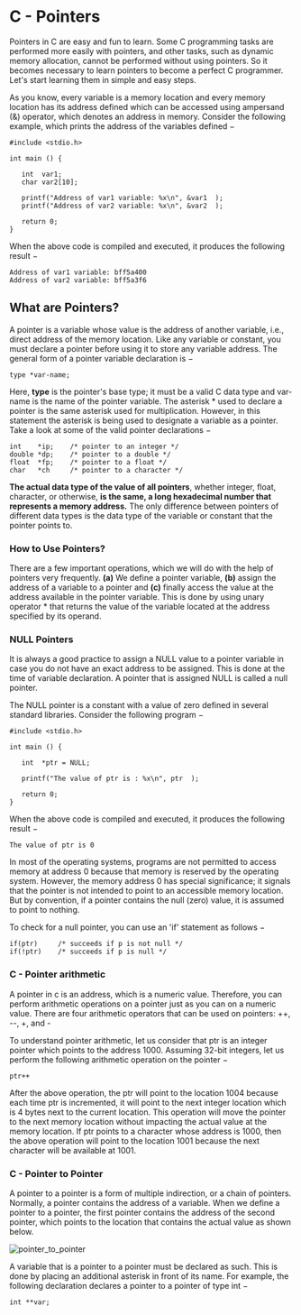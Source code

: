 # C - Pointers

Pointers in C are easy and fun to learn. Some C programming tasks are performed more easily with pointers, and other tasks, such as dynamic memory allocation, cannot be performed without using pointers. So it becomes necessary to learn pointers to become a perfect C programmer. Let's start learning them in simple and easy steps.

As you know, every variable is a memory location and every memory location has its address defined which can be accessed using ampersand (&) operator, which denotes an address in memory. Consider the following example, which prints the address of the variables defined −

````
#include <stdio.h>

int main () {

   int  var1;
   char var2[10];

   printf("Address of var1 variable: %x\n", &var1  );
   printf("Address of var2 variable: %x\n", &var2  );

   return 0;
}
````

When the above code is compiled and executed, it produces the following result −

````
Address of var1 variable: bff5a400
Address of var2 variable: bff5a3f6
````


## What are Pointers?
A pointer is a variable whose value is the address of another variable, i.e., direct address of the memory location. Like any variable or constant, you must declare a pointer before using it to store any variable address. The general form of a pointer variable declaration is −

````
type *var-name;
````

Here, **type** is the pointer's base type; it must be a valid C data type and var-name is the name of the pointer variable. The asterisk * used to declare a pointer is the same asterisk used for multiplication. However, in this statement the asterisk is being used to designate a variable as a pointer. Take a look at some of the valid pointer declarations −

````
int    *ip;    /* pointer to an integer */
double *dp;    /* pointer to a double */
float  *fp;    /* pointer to a float */
char   *ch     /* pointer to a character */
````


**The actual data type of the value of all pointers**, whether integer, float, character, or otherwise, **is the same, a long hexadecimal number that represents a memory address.** The only difference between pointers of different data types is the data type of the variable or constant that the pointer points to.

### How to Use Pointers?

There are a few important operations, which we will do with the help of pointers very frequently. **(a)** We define a pointer variable, **(b)** assign the address of a variable to a pointer and **(c)** finally access the value at the address available in the pointer variable. This is done by using unary operator * that returns the value of the variable located at the address specified by its operand. 

### NULL Pointers
It is always a good practice to assign a NULL value to a pointer variable in case you do not have an exact address to be assigned. This is done at the time of variable declaration. A pointer that is assigned NULL is called a null pointer.

The NULL pointer is a constant with a value of zero defined in several standard libraries. Consider the following program −
````
#include <stdio.h>

int main () {

   int  *ptr = NULL;

   printf("The value of ptr is : %x\n", ptr  );
 
   return 0;
}
````

When the above code is compiled and executed, it produces the following result −

````
The value of ptr is 0
````

In most of the operating systems, programs are not permitted to access memory at address 0 because that memory is reserved by the operating system. However, the memory address 0 has special significance; it signals that the pointer is not intended to point to an accessible memory location. But by convention, if a pointer contains the null (zero) value, it is assumed to point to nothing.

To check for a null pointer, you can use an 'if' statement as follows −

````
if(ptr)     /* succeeds if p is not null */
if(!ptr)    /* succeeds if p is null */
````


### C - Pointer arithmetic

A pointer in c is an address, which is a numeric value. Therefore, you can perform arithmetic operations on a pointer just as you can on a numeric value. There are four arithmetic operators that can be used on pointers: ++, --, +, and -

To understand pointer arithmetic, let us consider that ptr is an integer pointer which points to the address 1000. Assuming 32-bit integers, let us perform the following arithmetic operation on the pointer −

````
ptr++
````

After the above operation, the ptr will point to the location 1004 because each time ptr is incremented, it will point to the next integer location which is 4 bytes next to the current location. This operation will move the pointer to the next memory location without impacting the actual value at the memory location. If ptr points to a character whose address is 1000, then the above operation will point to the location 1001 because the next character will be available at 1001.


### C - Pointer to Pointer

A pointer to a pointer is a form of multiple indirection, or a chain of pointers. Normally, a pointer contains the address of a variable. When we define a pointer to a pointer, the first pointer contains the address of the second pointer, which points to the location that contains the actual value as shown below.

![pointer_to_pointer](https://github.com/Amirsorouri00/Iran-University-ST-OS191/blob/master/pointer_to_pointer.jpg)

A variable that is a pointer to a pointer must be declared as such. This is done by placing an additional asterisk in front of its name. For example, the following declaration declares a pointer to a pointer of type int −

````
int **var;
````

